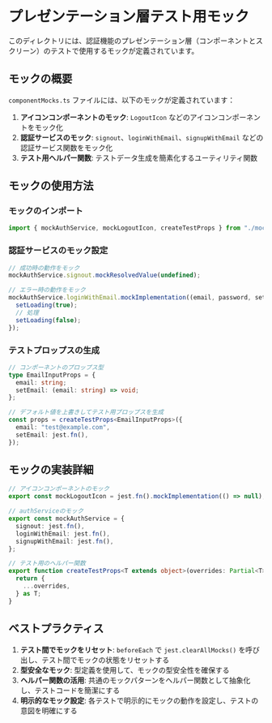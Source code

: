 # プレゼンテーション層テスト用モック

このディレクトリには、認証機能のプレゼンテーション層（コンポーネントとスクリーン）のテストで使用するモックが定義されています。

## モックの概要

`componentMocks.ts` ファイルには、以下のモックが定義されています：

1. **アイコンコンポーネントのモック**: `LogoutIcon` などのアイコンコンポーネントをモック化
2. **認証サービスのモック**: `signout`、`loginWithEmail`、`signupWithEmail` などの認証サービス関数をモック化
3. **テスト用ヘルパー関数**: テストデータ生成を簡素化するユーティリティ関数

## モックの使用方法

### モックのインポート

```typescript
import { mockAuthService, mockLogoutIcon, createTestProps } from "./mocks/componentMocks";
```

### 認証サービスのモック設定

```typescript
// 成功時の動作をモック
mockAuthService.signout.mockResolvedValue(undefined);

// エラー時の動作をモック
mockAuthService.loginWithEmail.mockImplementation((email, password, setLoading) => {
  setLoading(true);
  // 処理
  setLoading(false);
});
```

### テストプロップスの生成

```typescript
// コンポーネントのプロップス型
type EmailInputProps = {
  email: string;
  setEmail: (email: string) => void;
};

// デフォルト値を上書きしてテスト用プロップスを生成
const props = createTestProps<EmailInputProps>({
  email: "test@example.com",
  setEmail: jest.fn(),
});
```

## モックの実装詳細

```typescript
// アイコンコンポーネントのモック
export const mockLogoutIcon = jest.fn().mockImplementation(() => null);

// authServiceのモック
export const mockAuthService = {
  signout: jest.fn(),
  loginWithEmail: jest.fn(),
  signupWithEmail: jest.fn(),
};

// テスト用のヘルパー関数
export function createTestProps<T extends object>(overrides: Partial<T> = {}): T {
  return {
    ...overrides,
  } as T;
}
```

## ベストプラクティス

1. **テスト間でモックをリセット**: `beforeEach` で `jest.clearAllMocks()` を呼び出し、テスト間でモックの状態をリセットする
2. **型安全なモック**: 型定義を使用して、モックの型安全性を確保する
3. **ヘルパー関数の活用**: 共通のモックパターンをヘルパー関数として抽象化し、テストコードを簡潔にする
4. **明示的なモック設定**: 各テストで明示的にモックの動作を設定し、テストの意図を明確にする 